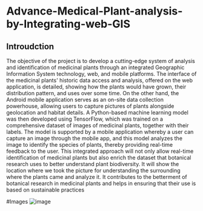 # Advance-Medical-Plant-analysis-by-Integrating-web-GIS
## Introudction
The objective of the project is to develop a cutting-edge system of analysis and identification of medicinal plants through an integrated Geographic Information System technology, web, and mobile platforms. The interface of the medicinal plants' historic data access and analysis, offered on the web application, is detailed, showing how the plants would have grown, their distribution pattern, and uses over some time. On the other hand, the Android mobile application serves as an on-site data collection powerhouse, allowing users to capture pictures of plants alongside geolocation and habitat details. A Python-based machine learning model was then developed using TensorFlow, which was trained on a comprehensive dataset of images of medicinal plants, together with their labels. The model is supported by a mobile application whereby a user can capture an image through the mobile app, and this model analyzes the image to identify the species of plants, thereby providing real-time feedback to the user. This integrated approach will not only allow real-time identification of medicinal plants but also enrich the dataset that botanical research uses to better understand plant biodiversity. It will show the location where we took the picture for understanding the surrounding where the plants came and analyze it. It contributes to the betterment of botanical research in medicinal plants and helps in ensuring that their use is based on sustainable practices

#Images
![image](https://github.com/user-attachments/assets/4467f2dd-ccbb-4f8e-823d-4860ba94ae37)

